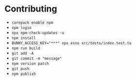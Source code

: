 # Contributing

- `corepack enable npm`
- `npm login`
- `npx npm-check-updates -u`
- `npm install`
- `BUNNY_ACCESS_KEY="***" npx esno src/tests/index.test.ts`
- `npm run build`
- `git add -A`
- `git commit -m "message"`
- `npm version patch`
- `git push`
- `npm publish`
